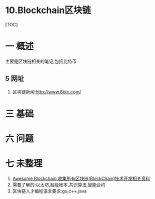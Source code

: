 # 10.Blockchain区块链

[TOC]
# 一 概述
主要是区块链相关的笔记,包括比特币

## 5 网址
1. 区块链新闻:http://www.8btc.com/

# 三 基础

# 六 问题

# 七 未整理
1. [Awesome Blockchain:收集所有区块链(BlockChain)技术开发相关资料](https://github.com/chaozh/awesome-blockchain-cn)
2. 需要了解的:以太坊,超级账本,共识算法,智能合约
3. 区块链人才编程语言要求:go,c++,java